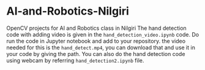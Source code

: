 # AI-and-Robotics-Nilgiri
OpenCV projects for AI and Robotics class in Nilgiri
The hand detection code with adding video is given in the `hand_detection_video.ipynb` code. Do run the code in Jupyter notebook and add to your repository. the video needed for this is the `hand_detect.mp4`, you can download that and use it in your code by giving the path. You can also do the hand detection code using webcam by referring `hand_detection2.ipynb` file.
